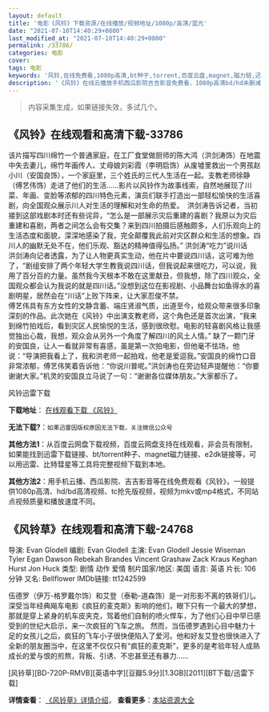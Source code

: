 ```yaml
---
layout: default
title: '电影《风铃》下载资源/在线播放/视频地址/1080p/高清/蓝光'
date: "2021-07-10T14:40:29+0800"
last_modified_at: "2021-07-10T14:40:29+0800"
permalink: /33786/
categories: 电影
cover:
tags: 电影
keywords: '风铃,在线免费看,1080p高清,bt种子,torrent,百度云盘,magnet,磁力链,迅雷下载资源'
description: '《风铃》在线云播放手机西瓜影院吉吉影音免费看，1080p高清bd/hd未删减完整版和tc抢先枪版，mkv/mp4格式，附带bt/torrent种子、magnet/磁力链、百度云盘、网盘资源迅雷下载链接'
---
```


>内容采集生成，如果链接失效，多试几个。


## 《风铃》在线观看和高清下载-33786

该片描写四川绵竹一个普通家庭，在工厂食堂做厨师的陈大鸿（洪剑涛饰）在地震中失去妻儿，绵竹年画传人、丈母娘刘彩霞（李明启饰）从废墟里救出一个男孩赵小川（安国良饰），一个家庭里，三个姓氏的三代人生活在一起。支教老师徐静（傅艺伟饰）走进了他们的生活……影片以风铃作为故事线索，自然地展现了川菜、年画、变脸等浓郁的四川特色元素，演员们联手打造出一部轻松愉快的生活喜剧，向全国观众展示川人对生活的理解和对生命的热爱。&nbsp; 洪剑涛告诉记者，当初接到这部戏剧本时还有些诧异，“怎么是一部展示灾后重建的喜剧？我原以为灾后重建和喜剧，两者之间怎么会有交集？来到四川拍摄后感触颇多，人们乐观向上的生活态度和面貌，深深地感染了我，完全颠覆我此前对灾区群众和生活的想象。四川人的幽默无处不在，他们乐观、豁达的精神值得弘扬。&rdquo; 洪剑涛&ldquo;吃力”说川话<br /> 洪剑涛向记者透露，为了让人物更真实生动，他在片中要说四川话，这可难为他了，&ldquo;剧组安排了两个年轻大学生教我说四川话，但我说起来很吃力，可以说，我用了百分百的力量。虽然我今天根本不敢在这里献丑，但我想，除了四川观众，全国观众都会认为我说的就是四川话。&rdquo;没想到这位在影视剧、小品舞台如鱼得水的喜剧明星，居然会在&ldquo;川话”上败下阵来，让大家忍俊不禁。<br /> 傅艺伟具有东方女性的文静含蓄、端庄贤淑气质，出道至今，给观众带来很多印象深刻的作品。此次她在《风铃》中出演支教老师，这个角色还是首次出演，“我来到绵竹拍戏后，看到灾区人民愉悦的生活，感到很欣慰。电影的轻喜剧风格让我感觉独出心裁，我想，观众会从另外一个角度了解四川的风土人情。&rdquo; 缺了一颗门牙的安国良，让人一看就非常有喜感，虽是第一次拍电影，但他毫不怯场，他说：“导演把我看上了，我和洪老师一起拍戏，他老是爱逗我。&rdquo;安国良的绵竹口音非常浓郁，傅艺伟笑着告诉他：“你说川普呢。&rdquo;洪剑涛也在旁边轻声提醒他：&ldquo;你要谢谢大家。&rdquo;机灵的安国良立马说了一句：“谢谢各位媒体朋友。&rdquo;大家都乐了。


风铃迅雷下载

**下载地址**： [在线观看下载 《风铃》](https://www.993dy.com//vod-detail-id-15101.html) 


**无法下载?**：`如果迅雷因版权原因无法下载，关注微信公众号 `

**其他方法1**：从百度云网盘下载视频，百度云网盘支持在线观看，非会员有限制，如果能找到迅雷下载链接、bt/torrent种子、magnet磁力链接、e2dk链接等，可以用迅雷、比特彗星等工具将完整视频下载到本地。

**其他方法2**：用手机云播、西瓜影院、吉吉影音等在线免费观看《风铃》，一般提供1080p高清、hd/bd高清视频、tc抢先版视频，视频为mkv或mp4格式，不同站点视频质量和播放速度不同。


## 《风铃草》在线观看和高清下载-24768

导演: Evan Glodell 编剧: Evan Glodell 主演: Evan Glodell Jessie Wiseman Tyler Egan Dawson Rebekah Brandes Vincent Grashaw Zack Kraus Keghan Hurst Jon Huck 类型: 剧情 动作 爱情 制片国家/地区: 美国 语言: 英语 片长: 106分钟 又名: Bellflower IMDb链接: tt1242599

伍德罗（伊万-格罗戴尔饰）和艾登（泰勒-道森饰）是一对形影不离的铁哥们儿。深受当年经典飚车电影《疯狂的麦克斯》影响的他们，眼下只有一个最大的梦想，那就是穿上紧身的机车皮夹克，驾着他们自制的喷火悍车，为了他们心目中早已感受到的世纪大启示，来一次疯狂的飞车之旅。 然而，当伍德罗遇到心目中魅力十足的女孩儿之后，疯狂的飞车小子很快便陷入了爱河。他和好友艾登也很快进入了全新的朋友圈当中，在这里不仅仅只有“疯狂的麦克斯”，更多的是考验年轻人成熟成长的爱与恨的煎熬，背叛、引诱、不忠甚至还有暴力……


[风铃草][BD-720P-RMVB][英语中字][豆瓣5.9分][1.3GB][2011][BT下载/迅雷下载]

**详情查看**： [《风铃草》详情介绍](/movie/24768/)， **查看更多**：[本站资源大全](/movie/t/all/)

